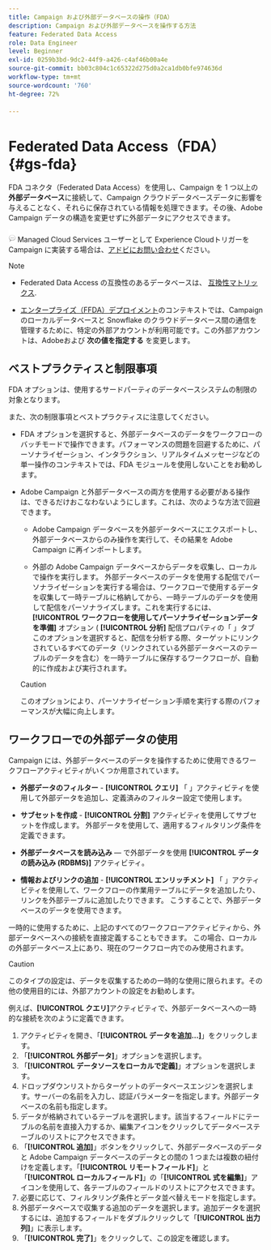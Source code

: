 ```yaml
---
title: Campaign および外部データベースの操作（FDA）
description: Campaign および外部データベースを操作する方法
feature: Federated Data Access
role: Data Engineer
level: Beginner
exl-id: 0259b3bd-9dc2-44f9-a426-c4af46b00a4e
source-git-commit: bb03c804c1c65322d275d0a2ca1db0bfe974636d
workflow-type: tm+mt
source-wordcount: '760'
ht-degree: 72%

---
```


# Federated Data Access（FDA）{#gs-fda}

FDA コネクタ（Federated Data Access）を使用し、Campaign を 1 つ以上の&#x200B;**外部データベース**&#x200B;に接続して、Campaign クラウドデータベースデータに影響を与えることなく、それらに保存されている情報を処理できます。その後、Adobe Campaign データの構造を変更せずに外部データにアクセスできます。

![](../assets/do-not-localize/speech.png) Managed Cloud Services ユーザーとして Experience Cloudトリガーを Campaign に実装する場合は、[アドビにお問い合わせ](../start/campaign-faq.md#support)ください。


>[!NOTE]
>
>* Federated Data Access の互換性のあるデータベースは、 [互換性マトリックス](../start/compatibility-matrix.md).
>
>* [エンタープライズ（FFDA）デプロイメント](../architecture/enterprise-deployment.md)のコンテキストでは、Campaign のローカルデータベースと Snowflake のクラウドデータベース間の通信を管理するために、特定の外部アカウントが利用可能です。この外部アカウントは、Adobeおよび **次の値を指定する** を変更します。
>



## ベストプラクティスと制限事項

FDA オプションは、使用するサードパーティのデータベースシステムの制限の対象となります。

また、次の制限事項とベストプラクティスに注意してください。

* FDA オプションを選択すると、外部データベースのデータをワークフローのバッチモードで操作できます。パフォーマンスの問題を回避するために、パーソナライゼーション、インタラクション、リアルタイムメッセージなどの単一操作のコンテキストでは、FDA モジュールを使用しないことをお勧めします。

* Adobe Campaign と外部データベースの両方を使用する必要がある操作は、できるだけおこなわないようにします。これは、次のような方法で回避できます。

   * Adobe Campaign データベースを外部データベースにエクスポートし、外部データベースからのみ操作を実行して、その結果を Adobe Campaign に再インポートします。

   * 外部の Adobe Campaign データベースからデータを収集し、ローカルで操作を実行します。
   外部データベースのデータを使用する配信でパーソナライゼーションを実行する場合は、ワークフローで使用するデータを収集して一時テーブルに格納してから、一時テーブルのデータを使用して配信をパーソナライズします。これを実行するには、 **[!UICONTROL ワークフローを使用してパーソナライゼーションデータを準備]** オプション ( **[!UICONTROL 分析]** 配信プロパティの「 」タブ このオプションを選択すると、配信を分析する際、ターゲットにリンクされているすべてのデータ（リンクされている外部データベースのテーブルのデータを含む）を一時テーブルに保存するワークフローが、自動的に作成および実行されます。

   >[!CAUTION]
   >
   >このオプションにより、パーソナライゼーション手順を実行する際のパフォーマンスが大幅に向上します。


## ワークフローでの外部データの使用

Campaign には、外部データベースのデータを操作するために使用できるワークフローアクティビティがいくつか用意されています。

* **外部データのフィルター** - **[!UICONTROL クエリ]** 「 」アクティビティを使用して外部データを追加し、定義済みのフィルター設定で使用します。

* **サブセットを作成** - **[!UICONTROL 分割]** アクティビティを使用してサブセットを作成します。 外部データを使用して、適用するフィルタリング条件を定義できます。

* **外部データベースを読み込み**  — で外部データを使用 **[!UICONTROL データの読み込み (RDBMS)]** アクティビティ。

* **情報およびリンクの追加** - **[!UICONTROL エンリッチメント]** 「 」アクティビティを使用して、ワークフローの作業用テーブルにデータを追加したり、リンクを外部テーブルに追加したりできます。 こうすることで、外部データベースのデータを使用できます。

一時的に使用するために、上記のすべてのワークフローアクティビティから、外部データベースへの接続を直接定義することもできます。 この場合、ローカルの外部データベース上にあり、現在のワークフロー内でのみ使用されます。

>[!CAUTION]
>
>このタイプの設定は、データを収集するための一時的な使用に限られます。その他の使用目的には、外部アカウントの設定をお勧めします。

例えば、**[!UICONTROL クエリ]**&#x200B;アクティビティで、外部データベースへの一時的な接続を次のように定義できます。

1. アクティビティを開き、「**[!UICONTROL データを追加…]**」をクリックします。
1. 「**[!UICONTROL 外部データ]**」オプションを選択します。
1. 「**[!UICONTROL データソースをローカルで定義]**」オプションを選択します。
1. ドロップダウンリストからターゲットのデータベースエンジンを選択します。サーバーの名前を入力し、認証パラメーターを指定します。外部データベースの名前も指定します。
1. データが格納されているテーブルを選択します。該当するフィールドにテーブルの名前を直接入力するか、編集アイコンをクリックしてデータベーステーブルのリストにアクセスできます。
1. 「**[!UICONTROL 追加]**」ボタンをクリックして、外部データベースのデータと Adobe Campaign データベースのデータとの間の 1 つまたは複数の紐付けを定義します。「**[!UICONTROL リモートフィールド]**」と「**[!UICONTROL ローカルフィールド]**」の「**[!UICONTROL 式を編集]**」アイコンを使用して、各テーブルのフィールドのリストにアクセスできます。
1. 必要に応じて、フィルタリング条件とデータ並べ替えモードを指定します。
1. 外部データベースで収集する追加のデータを選択します。追加データを選択するには、追加するフィールドをダブルクリックして「**[!UICONTROL 出力列]**」に表示します。
1. 「**[!UICONTROL 完了]**」をクリックして、この設定を確認します。
